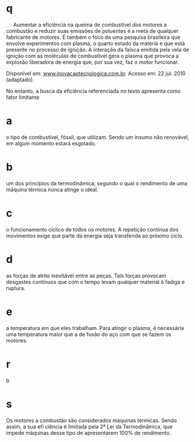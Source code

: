 # q
     Aumentar a eficiência na queima de combustível dos motores a combustão e reduzir suas emissões de poluentes é a meta de qualquer fabricante de motores. É também o foco de uma pesquisa brasileira que envolve experimentos com plasma, o quarto estado da matéria e que está presente no processo de ignição. A interação da faísca emitida pela vela de ignição com as moléculas de combustível gera o plasma que provoca a explosão liberadora de energia que, por sua vez, faz o motor funcionar.

Disponível em: www.inovacaotecnologica.com.br. Acesso em: 22 jul. 2010 (adaptado).

No entanto, a busca da eficiência referenciada no texto apresenta como fator limitante

# a
o tipo de combustível, fóssil, que utilizam. Sendo um insumo não renovável, em algum momento estará esgotado.

# b
um dos princípios da termodinâmica, segundo o qual o rendimento de uma máquina térmica nunca atinge o ideal.

# c
o funcionamento cíclico de todos os motores. A repetição contínua dos movimentos exige que parte da energia seja transferida ao próximo ciclo.

# d
as forças de atrito inevitável entre as peças. Tais forças provocam desgastes contínuos que com o tempo levam qualquer material à fadiga e ruptura.

# e
a temperatura em que eles trabalham. Para atingir o plasma, é necessária uma temperatura maior que a de fusão do aço com que se fazem os motores.

# r
b

# s
Os motores a combustão são considerados máquinas térmicas. Sendo assim, a sua efi ciência é limitada pela 2ª Lei da Termodinâmica, que impede máquinas desse tipo de apresentarem 100% de rendimento.
